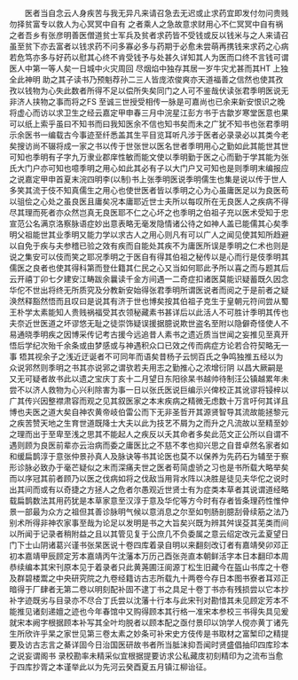 <!-- { "loadSidebar": true } -->
　　医者当自念云人身疾苦与我无异凡来请召急去无迟或止求药宜即发付勿问贵贱勿择贫富专以救人为心冥冥中自有 之者乘人之急故意求财用心不仁冥冥中自有祸之者吾乡有张彦明善医僧道贫士军兵及贫者求药皆不受钱或反以钱米与之人来请召虽至贫下亦去富者以钱求药不问多寡必多与药期于必愈未尝萌再携钱来求药之心病若危笃亦多与好药以慰其心终不肯受钱予与处甚久详知其人为医而口终不言钱可谓医人中第一等人矣一日城中火灾周回 尽烟焰中独存其居一岁牛灾尤甚而其HT 上独全此神明 助之其子读书乃预魁荐孙二三人皆庞浓俊爽亦天道福善之信然也使其孜孜以钱物为心失此数者所得不足以偿所失矣同门之人可不鉴哉伏读张君季明医说无非济人挟物之事而将之FS 至诚三世授受相传一脉是可嘉尚也已余来新安恨识之晚将虚心而访以求卫生之经云嘉定甲申春三月中浣星江彭方书于古歙岁寒堂医意也果可以纸上索乎虽曰不知书而曰我知医余不信也知书矣而未之广犹不知书也张君季明示余医书一编载古今事迹至纤悉盖其生平目览耳听凡涉于医者必录录必以其类今老矣搜访尚不辍将成一家之书以传于世张世以医名世者季明用心之勤如此其能世其世可知也季明有子字九万隶业郡庠性敏而能文使以季明勤于医之心而勤于学其能为张氏大门户亦可知也噫季明之用心如此其必有子以大门户又可知也是则季明末编报应之说嘉定甲申首夏末浣四明李(以制)书上张季明医说季明儒生也集是说以传于世人多笑其流于伎不知真儒生之用心也使世医者皆以季明之心为心虽庸医足以为良医苟以驵侩之心处之虽良医且庸矣况本庸耶近世士夫所以每叹所在无良医人之疾病不得尽其理而死者亦众然岂真无良医耶不仁之心坏之也季明之伯祖子充以医术受知于忠宣范公名满京洛察脉语症妙出意表略无毫发隐情诸公待之如神人盖已能儒其心矣季明父祖能世其业季明又能力学以求古人之用心则凡有可以广人之闻见使其知所趋避以自免于疾与夫参稽已验之效有疾而自能处其疾不为庸医所误是季明之仁术也则是说之集安可以伎而笑之耶况季明之于医自有得其伯祖之秘传以是心而行是伎季明其儒医之良者也使其得科第而登仕籍其仁民之心又当如何耶此予所以喜之而与题其后云开禧丁卯七夕建安江畴跋余曩读千金方间遇一二奇症扣诸医莫能识疑蓄既久因念华佗不世出将终无所质究及分教新安始得张君季明所谓医说者而阅之于是前者之疑涣然释豁然悟而且叹曰是说其有济于世也博矣按其伯祖子克生于皇朝元符间尝从蜀王朴学太素能知人贵贱祸福受其衣领秘藏素书甚详后以此活人不可胜计季明其传也夫奈近世医道之坏谬悠无耻之徒崇饰疑误援据臆说欺世盗名至附以隐僻奇怪使人不易通晓季明疾之因博采传记考古援今远追昔人素书之遗近质当世闻之妄推见至真开悟后学纪次殆千余条或由梦感或与神遇积众口已效之传而病症方论若合符契略无一事 牾其视余子之浅近迂诞者不可同年而语矣昔杨子云悯百氏之争鸣独推五经以为众说郛然则季明之书其亦说郛之谓欤若夫用志之勤推心之浓增衍阴 以昌大厥嗣是又无可疑者故书此以遗之宝庆丁亥十二月望日东阳徐杲书越帅待制汪公镇越累年未尝不以济人救物为心兴利除害为事一日以张氏医说巨编示兴俾校正其讹谬将锓梓以广其传兴因整襟肃容而观之见其叙医家之本末疾病之精微无虑数十万言吁何其详且博也夫医之道大矣自神农黄帝岐伯雷公而下无非圣哲开其源贤智导其流故能拯黎元之疾苦赞天地之生育世道既降士大夫以此为技艺不屑为之而升之凡流故以至精至妙之理而出于至卑至浅之思其不能起人之疾反以夭其命者多矣此范文正公所以自谓不遇则顾为良医前辈亦云治病而委之庸医比之不慈不孝也抑兴思之自昔卓然名家者如和缓扁鹊淳于意张仲景孙真人及脉诀等书其论医也莫不以保养为先药石为辅至于察形诊脉必致办于毫芒疑似之末而深痛夫世之医者苟简虚骄之习也是书所载大略举矣而以序冠其前者顾乃以医之伐病如将之伐敌当用背水阵以决胜是徒见夫华佗之说时出其间而或有以奇捷之方拯人之危者尔愚观近世贤士有为症类本草者其说谓道经略载扁鹊数法其用药犹是本草家意至汉淳于意及华佗等方今时有存者皆条理药性惟仲景一部最为众方之祖但其善诊脉明气候以意消息之尔至如刳肠剖臆刮骨续筋之法乃别术所得非神农家事至哉为论足以发明是书之大旨矣兴既为辨其舛误芟其芜类而间以所闻于记录者稍附益之且以其管见复于公庶几不负委属之意云绍定改元孟夏望日门下士山阴诸葛兴谨书张杲医说十卷四库着录自明以来翻刻改订者有嘉靖癸卯邓正初本嘉靖甲辰顾定芳本嘉靖丙午沈藩本万历己酉张尧直本朝鲜活字本日本翻印本周恭续编本其宋刊原本见于着录者只此黄荛圃汪阆源丁松生旧藏今在盔山书库之十卷及群碧楼鬻之中央研究院之九卷经籍访古志所载九十两卷今存日本图书寮者耳邓正暗得于厂肆者无第二卷以明刻配补固不逮丁书之具足十卷丁书亦有残损尝以它本抄补字迹既劣与目录亦不尽合丁氏尝以沈藩十行本与此宋刊对勘惜其未见顾定芳本不能推见诸刻递嬗之迹也今年春馆中又购得顾本其行格一准宋本参校三书得失具见爰就宋本阙字根据顾本补写其全叶均脱者以顾本配之亟付景印以饷学人傥亦黄丁诸先生所欣许乎杲之家世见第三卷太素之妙条可补宋史方伎传是书取材之富椠印之精提要及访古志言之綦详固今日治国医研故书者所当胝沫抑吾闻时贤盛倡抽印四库珍本之说妄谓阁书 录校勘率未精采似宜根据提要访求公私藏庋初刻精印为之流布当愈于四库抄胥之本谨举此以为先河云癸酉夏五月镇江柳诒征。

　　
